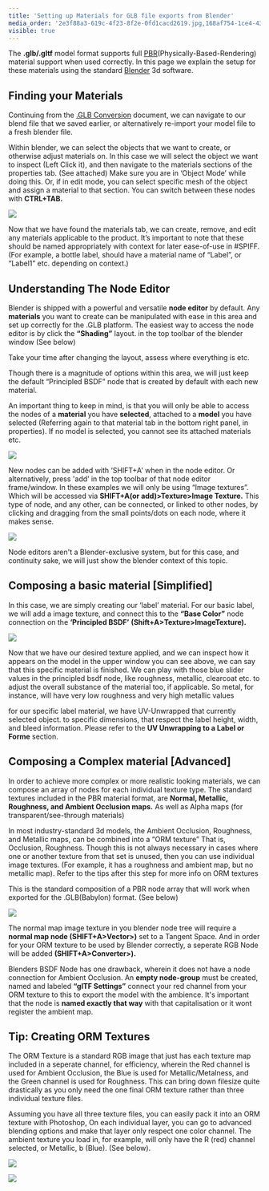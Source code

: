 ```yaml
---
title: 'Setting up Materials for GLB file exports from Blender'
media_order: '2e3f88a3-619c-4f23-8f2e-0fd1cacd2619.jpg,168af754-1ce4-43b5-a8e1-17320ff51ede.jpg,0fb1e619-c7be-48e7-a4de-f239a8eefd2e.jpg,64816901-d6df-4366-ac1c-bd2ffc67889c.jpg,53b8e42b-f08d-41be-83d7-9c6635c6b06b.jpg,3123eb33-8b95-408c-aa8c-eca0a3573cd7.jpg,321911c6-0edf-49b4-a2a8-fe06836544e2.jpg'
visible: true
---
```


The **.glb/.gltf** model format supports full [PBR](https://en.wikipedia.org/wiki/Physically_based_rendering)(Physically-Based-Rendering) material support when used correctly. In this page we explain the setup for these materials using the standard [Blender](https://www.blender.org/) 3d software.

## Finding your Materials
Continuing from the [.GLB Conversion](https://help.spiff.com.au/setting-up-3d-models-for-spiff/converting-a-3d-model-to-glb ) document, we can navigate to our blend file that we saved earlier, or alternatively re-import your model file to a fresh blender file. 

Within blender, we can select the objects that we want to create, or otherwise adjust materials on. In this case we will select the object we want to inspect (Left Click it), and then navigate to the materials sections of the properties tab. (See attached) Make sure you are in ‘Object Mode’ while doing this. Or, if in edit mode, you can select specific mesh of the object and assign a material to that section. You can switch between these nodes with **CTRL+TAB.**

![](2e3f88a3-619c-4f23-8f2e-0fd1cacd2619.jpg)

Now that we have found the materials tab, we can create, remove, and edit any materials applicable to the product. It’s important to note that these should be named appropriately with context for later ease-of-use in #SPIFF. (For example, a bottle label, should have a material name of “Label”, or “Label1” etc. depending on context.)

## Understanding The Node Editor
Blender is shipped with a powerful and versatile **node editor** by default. Any **materials** you want to create can be manipulated with ease in this area and set up correctly for the .GLB platform. The easiest way to access the node editor is by click the **“Shading”** layout. in the top toolbar of the blender window (See below)

Take your time after changing the layout, assess where everything is etc.

Though there is a magnitude of options within this area, we will just keep the default “Principled BSDF” node that is created by default with each new material.

An important thing to keep in mind, is that you will only be able to access the nodes of a **material** you have **selected**, attached to a **model** you have selected (Referring again to that material tab in the bottom right panel, in properties). If no model is selected, you cannot see its attached materials etc.

![](168af754-1ce4-43b5-a8e1-17320ff51ede.jpg)

New nodes can be added with ‘SHIFT+A' when in the node editor. Or alternatively, press 'add’ in the top toolbar of that node editor frame/window. In these examples we will only be using “Image textures”. Which will be accessed via **SHIFT+A(or add)>Texture>Image Texture.** This type of node, and any other, can be connected, or linked to other nodes, by clicking and dragging from the small points/dots on each node, where it makes sense.

![](0fb1e619-c7be-48e7-a4de-f239a8eefd2e.jpg)

Node editors aren't a Blender-exclusive system, but for this case, and continuity sake, we will just show the blender context of this topic.

## Composing a basic material [Simplified]
In this case, we are simply creating our ‘label’ material. For our basic label, we will add a image texture, and connect this to the **“Base Color”** node connection on the **‘Principled BSDF’** **(Shift+A>Texture>ImageTexture).**

![](64816901-d6df-4366-ac1c-bd2ffc67889c.jpg)

Now that we have our desired texture applied, and we can inspect how it appears on the model in the upper window you can see above, we can say that this specific material is finished. We can play with those blue slider values in the principled bsdf node, like roughness, metallic, clearcoat etc. to adjust the overall substance of the material too, if applicable. So metal, for instance, will have very low roughness and very high metallic values

for our specific label material, we have UV-Unwrapped that currently selected object. to specific dimensions, that respect the label height, width, and bleed information. Please refer to the **UV Unwrapping to a Label or Forme** section.

## Composing a Complex material [Advanced]
In order to achieve more complex or more realistic looking materials, we can compose an array of nodes for each individual texture type. The standard textures included in the PBR material format, are **Normal, Metallic, Roughness, and Ambient Occlusion maps.** As well as Alpha maps (for transparent/see-through materials) 

In most industry-standard 3d models, the Ambient Occlusion, Roughness, and Metallic maps, can be combined into a “ORM texture” That is, Occlusion, Roughness. Though this is not always necessary in cases where one or another texture from that set is unused, then you can use individual image textures. (For example, it has a roughness and ambient map, but no metallic map). Refer to the tips after this step for more info on ORM textures

This is the standard composition of a PBR node array that will work when exported for the .GLB(Babylon) format. (See below)

![](53b8e42b-f08d-41be-83d7-9c6635c6b06b.jpg)

The normal map image texture in you blender node tree will require a **normal map node (SHIFT+A>Vector>)** set to a Tangent Space. And in order for your ORM texture to be used by Blender correctly, a seperate RGB Node will be added **(SHIFT+A>Converter>).**  

Blenders BSDF Node has one drawback, wherein it does not have a node connection for Ambient Occlusion. An **empty node-group** must be created, named and labeled **“glTF Settings”** connect your red channel from your ORM texture to this to export the model with the ambience. It's important that the node is **named exactly that way** with that capitalisation or it wont register the ambient map. 

## Tip: Creating ORM Textures
The ORM Texture is a standard RGB image that just has each texture map included in a seperate channel, for efficiency, wherein the Red channel is used for Ambient Occlusion, the Blue is used for Metallic/Metalness, and the Green channel is used for Roughness. This can bring down filesize quite drastically as you only need the one final ORM texture rather than three individual texture files. 

Assuming you have all three texture files, you can easily pack it into an ORM texture with Photoshop, On each individual layer, you can go to advanced blending options and make that layer only respect one color channel. The ambient texture you load in, for example, will only have the R (red) channel selected, or Metallic, b (Blue). (See below).

![](3123eb33-8b95-408c-aa8c-eca0a3573cd7.jpg)

![](321911c6-0edf-49b4-a2a8-fe06836544e2.jpg)